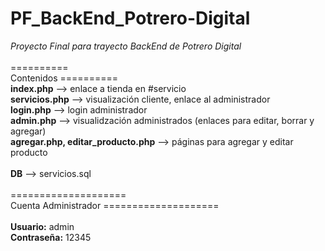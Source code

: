 # PF_BackEnd_Potrero-Digital
*Proyecto Final para trayecto BackEnd de Potrero Digital*<br />
<br />
==========<br />
Contenidos 
==========<br />
**index.php** --> enlace a tienda en #servicio<br />
**servicios.php** --> visualización cliente, enlace al administrador<br />
**login.php** --> login administrador<br />
**admin.php** --> visualidzación administrados (enlaces para editar, borrar y agregar)<br />
**agregar.php, editar_producto.php** --> páginas para agregar y editar producto<br />
<br />
**DB** --> servicios.sql  
<br />
====================<br />
Cuenta Administrador
====================<br />
<br />
**Usuario:** admin<br />
**Contraseña:** 12345<br />
